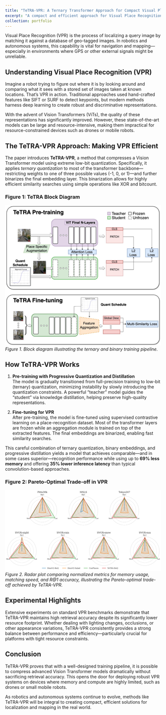 ```yaml
---
title: "TeTRA-VPR: A Ternary Transformer Approach for Compact Visual Place Recognition"
excerpt: "A compact and efficient approach for Visual Place Recognition using extreme low-bit quantization and progressive distillation. <br/><img src='/images/TeTRA.jpg'>"
collection: portfolio
---
```



Visual Place Recognition (VPR) is the process of localizing a query image by matching it against 
a database of geo-tagged images. In robotics and autonomous systems, this capability is vital 
for navigation and mapping—especially in environments where GPS or other external signals 
might be unreliable.

## Understanding Visual Place Recognition (VPR)

Imagine a robot trying to figure out where it is by looking around and comparing what it sees 
with a stored set of images taken at known locations. That’s VPR in action. Traditional approaches 
used hand-crafted features like SIFT or SURF to detect keypoints, but modern methods harness 
deep learning to create robust and discriminative representations.

With the advent of Vision Transformers (ViTs), the quality of these representations has significantly 
improved. However, these state-of-the-art models can be large and resource-intensive, making them 
impractical for resource-constrained devices such as drones or mobile robots.

## The TeTRA-VPR Approach: Making VPR Efficient

The paper introduces **TeTRA-VPR**, a method that compresses a Vision Transformer model 
using extreme low-bit quantization. Specifically, it applies *ternary quantization* to most of 
the transformer backbone—restricting weights to one of three possible values (-1, 0, or 1)—and 
further binarizes the final embedding layer. This binarization allows for highly efficient similarity 
searches using simple operations like XOR and bitcount.

### Figure 1: TeTRA Block Diagram

![TeTRA Block Diagram](/images/TeTRA.jpg)
*Figure 1. Block diagram illustrating the ternary and binary training pipeline.*

## How TeTRA-VPR Works

1. **Pre-training with Progressive Quantization and Distillation**  
   The model is gradually transitioned from full-precision training to low-bit (ternary) quantization, 
   minimizing instability by slowly introducing the quantization constraints. A powerful “teacher” 
   model guides the “student” via knowledge distillation, helping preserve high-quality representations.

2. **Fine-tuning for VPR**  
   After pre-training, the model is fine-tuned using supervised contrastive learning on a place-recognition 
   dataset. Most of the transformer layers are frozen while an aggregation module is trained on top of the 
   extracted features. The final embeddings are binarized, enabling fast similarity searches.

This careful combination of ternary quantization, binary embeddings, and progressive distillation yields 
a model that achieves comparable—and in some cases superior—recognition performance while using up to 
**69% less memory** and offering **35% lower inference latency** than typical convolution-based approaches.

### Figure 2: Pareto-Optimal Trade-off in VPR

![Radar Plot of Normalized Metrics](/images/fig2.jpg)
*Figure 2. Radar plot comparing normalized metrics for memory usage, matching speed, and R@1 accuracy, illustrating the Pareto-optimal trade-off achieved by TeTRA-VPR.*

## Experimental Highlights

Extensive experiments on standard VPR benchmarks demonstrate that TeTRA-VPR maintains high retrieval 
accuracy despite its significantly lower resource footprint. Whether dealing with lighting changes, 
occlusions, or other appearance variations, TeTRA-VPR consistently provides a strong balance between 
performance and efficiency—particularly crucial for platforms with tight resource constraints.

## Conclusion

TeTRA-VPR proves that with a well-designed training pipeline, it is possible to compress advanced 
Vision Transformer models dramatically without sacrificing retrieval accuracy. This opens the door 
for deploying robust VPR systems on devices where memory and compute are highly limited, such as 
drones or small mobile robots.

As robotics and autonomous systems continue to evolve, methods like TeTRA-VPR will be integral to 
creating compact, efficient solutions for localization and mapping in the real world.


